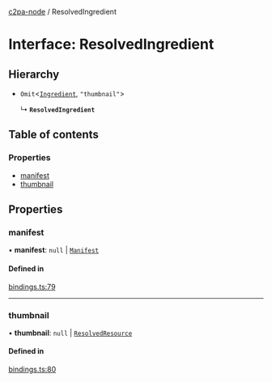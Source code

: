 [c2pa-node](../README.md) / ResolvedIngredient

# Interface: ResolvedIngredient

## Hierarchy

- `Omit`\<[`Ingredient`](types.Ingredient.md), ``"thumbnail"``\>

  ↳ **`ResolvedIngredient`**

## Table of contents

### Properties

- [manifest](ResolvedIngredient.md#manifest)
- [thumbnail](ResolvedIngredient.md#thumbnail)

## Properties

### manifest

• **manifest**: ``null`` \| [`Manifest`](types.Manifest.md)

#### Defined in

[bindings.ts:79](https://github.com/contentauth/c2pa-node/blob/4496166/js-src/bindings.ts#L79)

___

### thumbnail

• **thumbnail**: ``null`` \| [`ResolvedResource`](ResolvedResource.md)

#### Defined in

[bindings.ts:80](https://github.com/contentauth/c2pa-node/blob/4496166/js-src/bindings.ts#L80)
